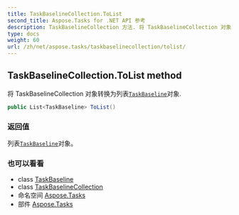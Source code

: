 ```yaml
---
title: TaskBaselineCollection.ToList
second_title: Aspose.Tasks for .NET API 参考
description: TaskBaselineCollection 方法. 将 TaskBaselineCollection 对象转换为列表TaskBaseline对象.
type: docs
weight: 60
url: /zh/net/aspose.tasks/taskbaselinecollection/tolist/
---
```

## TaskBaselineCollection.ToList method

将 TaskBaselineCollection 对象转换为列表[`TaskBaseline`](../../taskbaseline/)对象.

```csharp
public List<TaskBaseline> ToList()
```

### 返回值

列表[`TaskBaseline`](../../taskbaseline/)对象。

### 也可以看看

* class [TaskBaseline](../../taskbaseline/)
* class [TaskBaselineCollection](../)
* 命名空间 [Aspose.Tasks](../../taskbaselinecollection/)
* 部件 [Aspose.Tasks](../../../)



